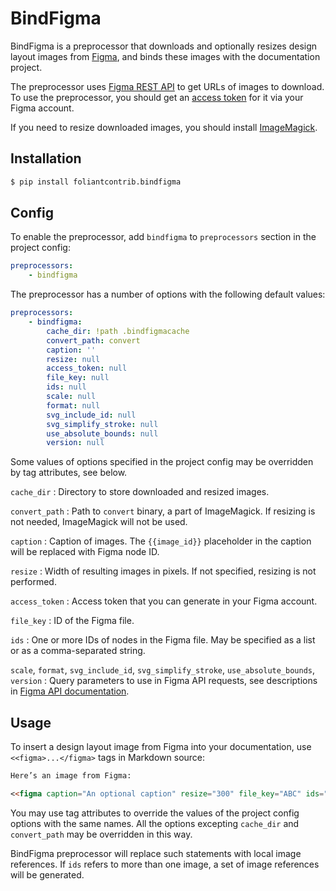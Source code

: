 # BindFigma

BindFigma is a preprocessor that downloads and optionally resizes design layout images from [Figma](https://www.figma.com/), and binds these images with the documentation project.

The preprocessor uses [Figma REST API](https://www.figma.com/developers/api) to get URLs of images to download. To use the preprocessor, you should get an [access token](https://www.figma.com/developers/api#access-tokens) for it via your Figma account.

If you need to resize downloaded images, you should install [ImageMagick](https://imagemagick.org/).

## Installation

```bash
$ pip install foliantcontrib.bindfigma
```

## Config

To enable the preprocessor, add `bindfigma` to `preprocessors` section in the project config:

```yaml
preprocessors:
    - bindfigma
```

The preprocessor has a number of options with the following default values:

```yaml
preprocessors:
    - bindfigma:
        cache_dir: !path .bindfigmacache
        convert_path: convert
        caption: ''
        resize: null
        access_token: null
        file_key: null
        ids: null
        scale: null
        format: null
        svg_include_id: null
        svg_simplify_stroke: null
        use_absolute_bounds: null
        version: null
```

Some values of options specified in the project config may be overridden by tag attributes, see below.

`cache_dir`
:   Directory to store downloaded and resized images.

`convert_path`
:   Path to `convert` binary, a part of ImageMagick. If resizing is not needed, ImageMagick will not be used.

`caption`
:   Caption of images. The `{{image_id}}` placeholder in the caption will be replaced with Figma node ID.

`resize`
:   Width of resulting images in pixels. If not specified, resizing is not performed.

`access_token`
:   Access token that you can generate in your Figma account.

`file_key`
:   ID of the Figma file.

`ids`
:   One or more IDs of nodes in the Figma file. May be specified as a list or as a comma-separated string.

`scale`, `format`, `svg_include_id`, `svg_simplify_stroke`, `use_absolute_bounds`, `version`
:   Query parameters to use in Figma API requests, see descriptions in [Figma API documentation](https://www.figma.com/developers/api#get-images-endpoint).

## Usage

To insert a design layout image from Figma into your documentation, use `<<figma>...</figma>` tags in Markdown source:

```markdown
Here’s an image from Figma:

<<figma caption="An optional caption" resize="300" file_key="ABC" ids="node1,node2,node3"></figma>
```

You may use tag attributes to override the values of the project config options with the same names. All the options excepting `cache_dir` and `convert_path` may be overridden in this way.

BindFigma preprocessor will replace such statements with local image references. If `ids` refers to more than one image, a set of image references will be generated.
